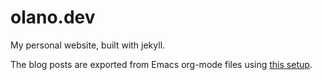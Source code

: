 # olano.dev

My personal website, built with jekyll.

The blog posts are exported from Emacs org-mode files using [this setup](https://github.com/facundoolano/emacs.d/blob/08a4c55d160a5b29fa2da5b447dfaf8c7c778e4a/modules/facundo-blog.el).
